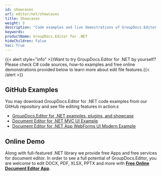 ```yaml
---
id: showcases
url: editor/net/showcases
title: Showcases
weight: 3
description: "Code examples and live demostrations of GroupDocs.Editor for .NET"
keywords: 
productName: GroupDocs.Editor for .NET
hideChildren: False
toc: True
---
```

{{< alert style="info" >}}Want to try GroupDocs.Editor for .NET by yourself? Please check C# code sources, how-to examples and free online demonstrations provided below to learn more about edit file features.{{< /alert >}}

## GitHub Examples

You may download GroupDocs.Editor for .NET code examples from our GitHub repository and see file editing features in action:s

* [GroupDocs.Editor for .NET examples, plugins, and showcase](https://github.com/groupdocs-editor/GroupDocs.Editor-for-.NET)
* [Document Editor for .NET MVC UI Example](https://github.com/groupdocs-editor/GroupDocs.Editor-for-.NET/tree/master/Demos/MVC)
* [Document Editor for .NET App WebForms UI Modern Example](https://github.com/groupdocs-editor/GroupDocs.Editor-for-.NET/tree/master/Demos/WebForms)

## Online Demo

Along with full-featured .NET library we provide free Apps and free services for document editor.
In order to see a full potential of GroupDocs.Editor, you are welcome to edit DOCX, PDF, XLSX, PPTX and more with **[Free Online Document Editor App](https://products.groupdocs.app/editor)**.
